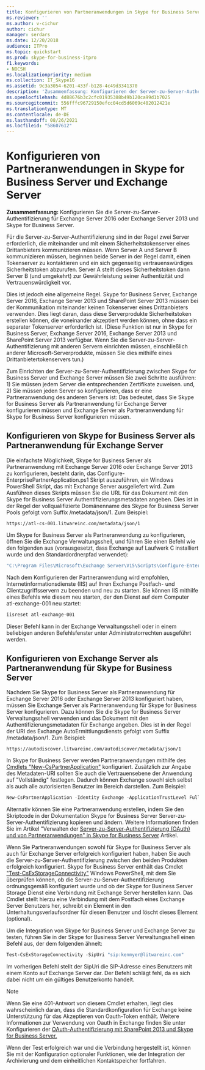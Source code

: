 ```yaml
---
title: Konfigurieren von Partneranwendungen in Skype for Business Server 2015 und Exchange Server
ms.reviewer: ''
ms.author: v-cichur
author: cichur
manager: serdars
ms.date: 12/20/2018
audience: ITPro
ms.topic: quickstart
ms.prod: skype-for-business-itpro
f1.keywords:
- NOCSH
ms.localizationpriority: medium
ms.collection: IT_Skype16
ms.assetid: 9c3a3054-6201-433f-b128-4c49d3341370
description: 'Zusammenfassung: Konfigurieren der Server-zu-Server-Authentifizierung für Exchange Server 2016 oder Exchange Server 2013 und Skype for Business Server.'
ms.openlocfilehash: 4d88676b3c2cfc01935388b49b120ca99d1b7025
ms.sourcegitcommit: 556fffc96729150efcc04cd5d6069c402012421e
ms.translationtype: MT
ms.contentlocale: de-DE
ms.lasthandoff: 08/26/2021
ms.locfileid: "58607612"
---
```

# <a name="configure-partner-applications-in-skype-for-business-server-and-exchange-server"></a>Konfigurieren von Partneranwendungen in Skype for Business Server und Exchange Server
 
**Zusammenfassung:** Konfigurieren Sie die Server-zu-Server-Authentifizierung für Exchange Server 2016 oder Exchange Server 2013 und Skype for Business Server.
  
Für die Server-zu-Server-Authentifizierung sind in der Regel zwei Server erforderlich, die miteinander und mit einem Sicherheitstokenserver eines Drittanbieters kommunizieren müssen. Wenn Server A und Server B kommunizieren müssen, beginnen beide Server in der Regel damit, einen Tokenserver zu kontaktieren und ein sich gegenseitig vertrauenswürdiges Sicherheitstoken abzurufen. Server A stellt dieses Sicherheitstoken dann Server B (und umgekehrt) zur Gewährleistung seiner Authentizität und Vertrauenswürdigkeit vor.
  
Dies ist jedoch eine allgemeine Regel. Skype for Business Server, Exchange Server 2016, Exchange Server 2013 und SharePoint Server 2013 müssen bei der Kommunikation miteinander keinen Tokenserver eines Drittanbieters verwenden. Dies liegt daran, dass diese Serverprodukte Sicherheitstoken erstellen können, die voneinander akzeptiert werden können, ohne dass ein separater Tokenserver erforderlich ist. (Diese Funktion ist nur in Skype for Business Server, Exchange Server 2016, Exchange Server 2013 und SharePoint Server 2013 verfügbar. Wenn Sie die Server-zu-Server-Authentifizierung mit anderen Servern einrichten müssen, einschließlich anderer Microsoft-Serverprodukte, müssen Sie dies mithilfe eines Drittanbietertokenservers tun.)
  
Zum Einrichten der Server-zu-Server-Authentifizierung zwischen Skype for Business Server und Exchange Server müssen Sie zwei Schritte ausführen: 1) Sie müssen jedem Server die entsprechenden Zertifikate zuweisen. und, 2) Sie müssen jeden Server so konfigurieren, dass er eine Partneranwendung des anderen Servers ist: Das bedeutet, dass Sie Skype for Business Server als Partneranwendung für Exchange Server konfigurieren müssen und Exchange Server als Partneranwendung für Skype for Business Server konfigurieren müssen.
  
## <a name="configuring-skype-for-business-server-to-be-a-partner-application-for-exchange-server"></a>Konfigurieren von Skype for Business Server als Partneranwendung für Exchange Server

Die einfachste Möglichkeit, Skype for Business Server als Partneranwendung mit Exchange Server 2016 oder Exchange Server 2013 zu konfigurieren, besteht darin, das Configure-EnterprisePartnerApplication.ps1 Skript auszuführen, ein Windows PowerShell Skript, das mit Exchange Server ausgeliefert wird. Zum Ausführen dieses Skripts müssen Sie die URL für das Dokument mit den Skype for Business Server Authentifizierungsmetadaten angeben. Dies ist in der Regel der vollqualifizierte Domänenname des Skype for Business Server Pools gefolgt vom Suffix /metadata/json/1. Zum Beispiel:
  
```console
https://atl-cs-001.litwareinc.com/metadata/json/1
```

Um Skype for Business Server als Partneranwendung zu konfigurieren, öffnen Sie die Exchange Verwaltungsshell, und führen Sie einen Befehl wie den folgenden aus (vorausgesetzt, dass Exchange auf Laufwerk C installiert wurde und den Standardordnerpfad verwendet):
  
```powershell
"C:\Program Files\Microsoft\Exchange Server\V15\Scripts\Configure-EnterprisePartnerApplication.ps1 -AuthMetaDataUrl 'https://atl-cs-001.litwareinc.com/metadata/json/1' -ApplicationType Lync"
```

Nach dem Konfigurieren der Partneranwendung wird empfohlen, Internetinformationsdienste (IIS) auf Ihren Exchange Postfach- und Clientzugriffsservern zu beenden und neu zu starten. Sie können IIS mithilfe eines Befehls wie diesem neu starten, der den Dienst auf dem Computer atl-exchange-001 neu startet:
  
```powershell
iisreset atl-exchange-001
```

Dieser Befehl kann in der Exchange Verwaltungsshell oder in einem beliebigen anderen Befehlsfenster unter Administratorrechten ausgeführt werden.
  
## <a name="configuring-exchange-server-to-be-a-partner-application-for-skype-for-business-server"></a>Konfigurieren von Exchange Server als Partneranwendung für Skype for Business Server

Nachdem Sie Skype for Business Server als Partneranwendung für Exchange Server 2016 oder Exchange Server 2013 konfiguriert haben, müssen Sie Exchange Server als Partneranwendung für Skype for Business Server konfigurieren. Dazu können Sie die Skype for Business Server Verwaltungsshell verwenden und das Dokument mit den Authentifizierungsmetadaten für Exchange angeben. Dies ist in der Regel der URI des Exchange AutoErmittlungsdiensts gefolgt vom Suffix /metadata/json/1. Zum Beispiel:
  
```console
https://autodiscover.litwareinc.com/autodiscover/metadata/json/1
```

In Skype for Business Server werden Partneranwendungen mithilfe des [Cmdlets "New-CsPartnerApplication"](/powershell/module/skype/new-cspartnerapplication?view=skype-ps) konfiguriert. Zusätzlich zur Angabe des Metadaten-URI sollten Sie auch die Vertrauensebene der Anwendung auf "Vollständig" festlegen. Dadurch können Exchange sowohl sich selbst als auch alle autorisierten Benutzer im Bereich darstellen. Zum Beispiel:
  
```powershell
New-CsPartnerApplication -Identity Exchange -ApplicationTrustLevel Full -MetadataUrl "https://autodiscover.litwareinc.com/autodiscover/metadata/json/1"
```

Alternativ können Sie eine Partneranwendung erstellen, indem Sie den Skriptcode in der Dokumentation Skype for Business Server Server-zu-Server-Authentifizierung kopieren und ändern. Weitere Informationen finden Sie im Artikel "Verwalten der [Server-zu-Server-Authentifizierung (OAuth) und von Partneranwendungen" in Skype for Business Server](../../manage/authentication/server-to-server-and-partner-applications.md) Artikel.
  
Wenn Sie Partneranwendungen sowohl für Skype for Business Server als auch für Exchange Server erfolgreich konfiguriert haben, haben Sie auch die Server-zu-Server-Authentifizierung zwischen den beiden Produkten erfolgreich konfiguriert. Skype for Business Server enthält das Cmdlet ["Test-CsExStorageConnectivity"](/powershell/module/skype/test-csexstorageconnectivity?view=skype-ps) Windows PowerShell, mit dem Sie überprüfen können, ob die Server-zu-Server-Authentifizierung ordnungsgemäß konfiguriert wurde und ob der Skype for Business Server Storage Dienst eine Verbindung mit Exchange Server herstellen kann. Das Cmdlet stellt hierzu eine Verbindung mit dem Postfach eines Exchange Server Benutzers her, schreibt ein Element in den Unterhaltungsverlaufsordner für diesen Benutzer und löscht dieses Element (optional).
  
Um die Integration von Skype for Business Server und Exchange Server zu testen, führen Sie in der Skype for Business Server Verwaltungsshell einen Befehl aus, der dem folgenden ähnelt:
  
```powershell
Test-CsExStorageConnectivity -SipUri "sip:kenmyer@litwareinc.com"
```

Im vorherigen Befehl stellt der SipUri die SIP-Adresse eines Benutzers mit einem Konto auf Exchange Server dar. Der Befehl schlägt fehl, da es sich dabei nicht um ein gültiges Benutzerkonto handelt.
  
> [!NOTE]
> Wenn Sie eine 401-Antwort von diesem Cmdlet erhalten, liegt dies wahrscheinlich daran, dass die Standardkonfiguration für Exchange keine Unterstützung für das Akzeptieren von Oauth-Token enthält. Weitere Informationen zur Verwendung von Oauth in Exchange finden Sie unter Konfigurieren der [OAuth-Authentifizierung mit SharePoint 2013 und Skype for Business Server.](/exchange/configure-oauth-authentication-with-sharepoint-2013-and-lync-2013-exchange-2013-help) 
  
Wenn der Test erfolgreich war und die Verbindung hergestellt ist, können Sie mit der Konfiguration optionaler Funktionen, wie der Integration der Archivierung und dem einheitlichen Kontaktspeicher fortfahren.